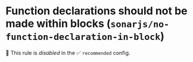 # Function declarations should not be made within blocks (`sonarjs/no-function-declaration-in-block`)

🚫 This rule is _disabled_ in the ✅ `recommended` config.

<!-- end auto-generated rule header -->

